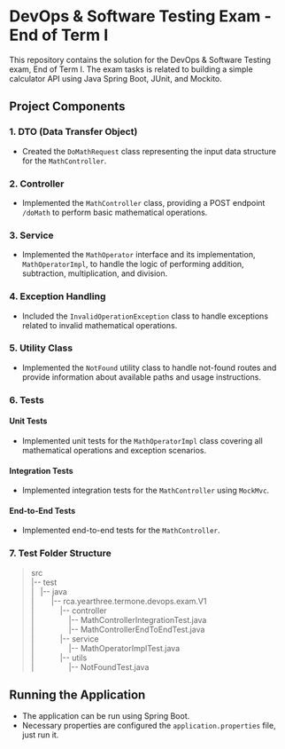 # DevOps & Software Testing Exam - End of Term I

This repository contains the solution for the DevOps & Software Testing exam, End of Term I. The exam tasks is related to building a simple calculator API using Java Spring Boot, JUnit, and Mockito.

## Project Components

### 1. DTO (Data Transfer Object)

- Created the `DoMathRequest` class representing the input data structure for the `MathController`.

### 2. Controller

- Implemented the `MathController` class, providing a POST endpoint `/doMath` to perform basic mathematical operations.

### 3. Service

- Implemented the `MathOperator` interface and its implementation, `MathOperatorImpl`, to handle the logic of performing addition, subtraction, multiplication, and division.

### 4. Exception Handling

- Included the `InvalidOperationException` class to handle exceptions related to invalid mathematical operations.

### 5. Utility Class

- Implemented the `NotFound` utility class to handle not-found routes and provide information about available paths and usage instructions.

### 6. Tests

#### Unit Tests

- Implemented unit tests for the `MathOperatorImpl` class covering all mathematical operations and exception scenarios.

#### Integration Tests

- Implemented integration tests for the `MathController` using `MockMvc`.

#### End-to-End Tests

- Implemented end-to-end tests for the `MathController`.

### 7. Test Folder Structure

>src&nbsp; <br>
|--&nbsp;test&nbsp; <br>
|&nbsp;&nbsp;&nbsp;|--&nbsp;java&nbsp; <br>
|&nbsp;&nbsp;&nbsp;&nbsp;&nbsp;&nbsp;&nbsp;&nbsp;|--&nbsp;rca.yearthree.termone.devops.exam.V1&nbsp; <br>
|&nbsp;&nbsp;&nbsp;&nbsp;&nbsp;&nbsp;&nbsp;&nbsp;&nbsp;&nbsp;&nbsp;&nbsp;|--&nbsp;controller&nbsp; <br>
|&nbsp;&nbsp;&nbsp;&nbsp;&nbsp;&nbsp;&nbsp;&nbsp;&nbsp;&nbsp;&nbsp;&nbsp;&nbsp;&nbsp;&nbsp;&nbsp;|--&nbsp;MathControllerIntegrationTest.java&nbsp; <br>
|&nbsp;&nbsp;&nbsp;&nbsp;&nbsp;&nbsp;&nbsp;&nbsp;&nbsp;&nbsp;&nbsp;&nbsp;&nbsp;&nbsp;&nbsp;&nbsp;|--&nbsp;MathControllerEndToEndTest.java&nbsp; <br>
|&nbsp;&nbsp;&nbsp;&nbsp;&nbsp;&nbsp;&nbsp;&nbsp;&nbsp;&nbsp;&nbsp;&nbsp;|--&nbsp;service&nbsp; <br>
|&nbsp;&nbsp;&nbsp;&nbsp;&nbsp;&nbsp;&nbsp;&nbsp;&nbsp;&nbsp;&nbsp;&nbsp;&nbsp;&nbsp;&nbsp;&nbsp;|--&nbsp;MathOperatorImplTest.java&nbsp; <br>
|&nbsp;&nbsp;&nbsp;&nbsp;&nbsp;&nbsp;&nbsp;&nbsp;&nbsp;&nbsp;&nbsp;&nbsp;|--&nbsp;utils&nbsp; <br>
|&nbsp;&nbsp;&nbsp;&nbsp;&nbsp;&nbsp;&nbsp;&nbsp;&nbsp;&nbsp;&nbsp;&nbsp;&nbsp;&nbsp;&nbsp;&nbsp;|--&nbsp;NotFoundTest.java&nbsp;


## Running the Application

- The application can be run using Spring Boot.
- Necessary properties are configured the `application.properties` file, just run it.

